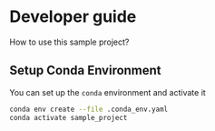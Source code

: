 # Developer guide

How to use this sample project?

## Setup Conda Environment

You can set up the `conda` environment and activate it

```bash
conda env create --file .conda_env.yaml
conda activate sample_project
```